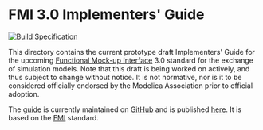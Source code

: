 # FMI 3.0 Implementers' Guide

[![Build Specification](https://github.com/modelica/fmi-guides/actions/workflows/build-guides.yml/badge.svg)](https://github.com/modelica/fmi-guides/actions/workflows/build-guides.yml)

This directory contains the current prototype draft Implementers'
Guide for the upcoming [Functional Mock-up Interface][FMI] 3.0
standard for the exchange of simulation models.  Note that this draft
is being worked on actively, and thus subject to change without notice.
It is not normative, nor is it to be considered officially endorsed
by the Modelica Association prior to official adoption.

The [guide][] is currently maintained on [GitHub][github] and is
published [here][guide]. It is based on the [FMI][] standard.

[FMI]: https://fmi-standard.org/
[github]: index.adoc
[guide]: https://modelica.github.io/fmi-guides/master/fmi-guide/
